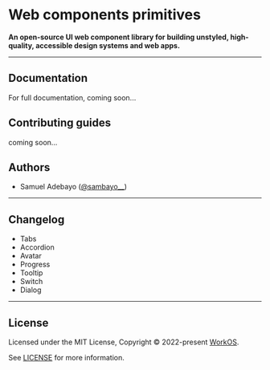 
# Web components primitives

**An open-source UI web component library for building unstyled, high-quality, accessible design systems and web apps.**

[//]: # (Radix Primitives is a low-level UI component library with a focus on accessibility, customization and developer experience. You can use these components either as the base layer of your design system, or adopt them incrementally.)

---

## Documentation

[//]: # (For full documentation, visit [radix-ui.com/docs/primitives]&#40;https://radix-ui.com/docs/primitives&#41;.)
For full documentation, coming soon...

[//]: # (## Releases)
[//]: # (For changelog, visit [radix-ui.com/docs/primitives/overview/releases]&#40;https://radix-ui.com/docs/primitives/overview/releases&#41;.)

## Contributing guides
[//]: # (Please follow our [contributing guidelines]&#40;./.github/CONTRIBUTING.md&#41;.)
coming soon...

## Authors
- Samuel Adebayo ([@sambayo__](https://twitter.com/sambayo))

[//]: # (- Jenna Smith &#40;[@jjenzz]&#40;https://twitter.com/jjenzz&#41;&#41;)
[//]: # (- Andy Hook &#40;[@Andy_Hook]&#40;https://twitter.com/Andy_Hook&#41;&#41; - [WorkOS]&#40;https://workos.com&#41;)

[//]: # (## Contributors)
[//]: # (- Ar Nazeh &#40;[@Nazeh]&#40;https://github.com/Nazeh&#41;&#41;)
[//]: # (- Fabio Capucci &#40;[@cappuc]&#40;https://github.com/cappuc&#41;&#41;)

---
## Changelog
- Tabs
- Accordion
- Avatar
- Progress
- Tooltip
- Switch
- Dialog

[//]: # (## Community)
[//]: # ()
[//]: # (- Pedro Duarte &#40;[@peduarte]&#40;https://twitter.com/peduarte&#41;&#41;)
[//]: # (- Colm Tuite &#40;[@colmtuite]&#40;https://twitter.com/colmtuite&#41;&#41; - [WorkOS]&#40;https://workos.com&#41;)
[//]: # ()
[//]: # (- [Discord]&#40;https://discord.com/invite/7Xb99uG&#41; - To get involved with the Radix community, ask questions and share tips.)
[//]: # (- [Twitter]&#40;https://twitter.com/radix_ui&#41; - To receive updates, announcements, blog posts, and general Radix tips.)


---

## License

Licensed under the MIT License, Copyright © 2022-present [WorkOS](https://workos.com).

See [LICENSE](./LICENSE) for more information.
